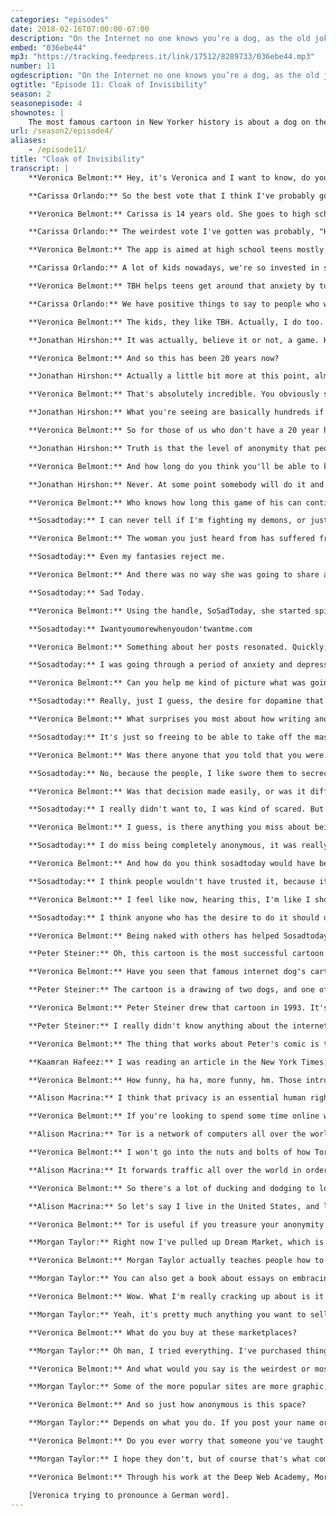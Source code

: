 ```yaml
---
categories: "episodes"
date: 2018-02-16T07:00:00-07:00
description: "On the Internet no one knows you’re a dog, as the old joke goes. But does anonymity truly exist on the web anymore? And when it’s taken from us, what else do we lose? So Sad Today talks about the value of anonymity for women and self-care. Jonathan Hirshon shares his personal battle to keep his face off Facebook. New Yorker cartoonists Peter Steiner and Kaamran Hafeez discuss the evolution of memes and digital anonymity, in dog years. And Alison Macrina and Morgan Taylor reveal what’s underneath the surface of the searchable web."
embed: "036ebe44"
mp3: "https://tracking.feedpress.it/link/17512/8289733/036ebe44.mp3"
number: 11
ogdescription: "On the Internet no one knows you’re a dog, as the old joke goes. But does anonymity truly exist on the web anymore?"
ogtitle: "Episode 11: Cloak of Invisibility"
season: 2
seasonepisode: 4
shownotes: |
    The most famous cartoon in New Yorker history is about a dog on the Internet. Makes sense. Cartoonist Kaamran Hafeez revisits the OG doggo meme, with an update for the post-privacy era. Check out his [new cartoons, inspired by this very episode](https://blog.mozilla.org/internetcitizen/2018/02/16/irl-on-the-internet-no-one-knows-youre-doggo).
url: /season2/episode4/
aliases:
    - /episode11/
title: "Cloak of Invisibility"
transcript: |
    **Veronica Belmont:** Hey, it's Veronica and I want to know, do you have a friend with a secret identity? Of the people you know, who is most likely to wear a Halloween costume when it isn't Halloween? On a scale of 1 to 10, who do you know who scores an 11? Just a few of the hard hitting questions an app called TBH is asking you to answer.

    **Carissa Orlando:** So the best vote that I think I've probably gotten was best advice, or best listener.

    **Veronica Belmont:** Carissa is 14 years old. She goes to high school in Minnesota. She started using TBH in October. TBH is short for "To be honest", BT-dubs.

    **Carissa Orlando:** The weirdest vote I've gotten was probably, "Has convinced me of the most conspiracy theories". It's not even that weird because I'm into them, but it was kind of funny that would show up.

    **Veronica Belmont:** The app is aimed at high school teens mostly.

    **Carissa Orlando:** A lot of kids nowadays, we're so invested in social media and our phones, that when it comes to in real life, sometimes we all get a lot of anxiety around socializing face to face, whereas it's just easier through the phone.

    **Veronica Belmont:** TBH helps teens get around that anxiety by turning the power of compliments into a sort of game. Users of the app answer polling questions about each other. In return, they get to see what classmates enjoy about them. And it works, because it's an anonymous platform.

    **Carissa Orlando:** We have positive things to say to people who we might not know so well, so being able to be anonymous on this app is allowing us to spread this positivity to other people without them thinking, "You're weird for saying that."

    **Veronica Belmont:** The kids, they like TBH. Actually, I do too. We've been playing around with it at work. Oh, and Facebook also likes it. They already bought it. The internet as we know it, as we love it, thrives on anonymity. Part of the joy of being online is our ability to share and explore things we might not be able to share or explore in public. Every day, in ordinary and extraordinary ways, we benefit from being able to choose when and how our identities are revealed online. And yet, there are forces determined to uncover every one of us. Internet traffic is tagged, tracked, blogged, and metadataed like never before. People get outted just because they have a different opinion, or stand for something controversial. You and me, we're findable, identifiable, commodifiable. Even when we think we're anonymous, we're usually not. When our anonymity is taken from us, what else do we lose in the bargain? This is IRL, online life is real life, an original podcast from Mozilla. And I'm, well, you know who. Or do you? I want to start by picking up a thread from the previous episode about facial recognition and the web. It can take a lot of work to master online identity. Jonathan Hershon certainly knows. He decided he didn't want his face on the internet. He knew that'd never be enough to make him completely anonymous, but Jonathan was more stubborn than most, and he wanted to make a point.

    **Jonathan Hirshon:** It was actually, believe it or not, a game. Keep my photo off the internet. And then a year passed, didn't have it. Another year passed, still didn't have it. Five years passed, still nothing. And then suddenly, I realized that it's been quite a while and there is nothing of my photo anywhere on the internet, at all.

    **Veronica Belmont:** And so this has been 20 years now?

    **Jonathan Hirshon:** Actually a little bit more at this point, almost 23 years.

    **Veronica Belmont:** That's absolutely incredible. You obviously see value in anonymity because your face can't be found on the internet at all. I'm actually Google searching your face right now. Walk me through what exactly I'm seeing here.

    **Jonathan Hirshon:** What you're seeing are basically hundreds if not thousands of different photos of different men, different women, different objects, plants, piles of manure, you name it. All of them have been tagged as me. So I came up with this hack where I asked people to tag people, objects, anything, as me. So Facebook and Google, and others, have no idea which of those images is really correct. So I'm still anonymous, even if a photo or two slips through.

    **Veronica Belmont:** So for those of us who don't have a 20 year head start, could it be time to give up on the idea of anonymity altogether?

    **Jonathan Hirshon:** Truth is that the level of anonymity that people get, is an illusion. It's like trying to reach light speed, you can get arbitrarily close, but you'll never actually reach it. But that doesn't mean you shouldn't try to go as fast as possible to get as close as you can to what light speed actually is. So just because you can't achieve true anonymity doesn't mean you shouldn't try to do it, if it makes sense for you and you have a reason to do it. You have to assume that basically the major tech companies already know more about you than you can possibly imagine. It's about giving them less information moving forward, not about erasing your digital footprint already, because that's almost impossible to do.

    **Veronica Belmont:** And how long do you think you'll be able to keep your face off the internet? When is it going to stop being a fun game for you?

    **Jonathan Hirshon:** Never. At some point somebody will do it and it'll get tagged and that'll be the end of it. But it's a hell of a ride. But most importantly, if it gives me a chance, and this conversation's a perfect example, if my performance art anonymity gives me a chance to educate people on why they should care, then my work is done.

    **Veronica Belmont:** Who knows how long this game of his can continue? But for now, Jonathan remains a stubborn little question mark, where everyone else has a faceprint. Like I mentioned earlier, the last episode was all about your face and the internet. If you missed it, check out the show feed and go have a listen. Or, find it on our website, IRLpodcast.org. It's the most human thing in the world to want to draw a few borders around your identity. Even something as basic as a pseudonym can be a game changer.

    **Sosadtoday:** I can never tell if I'm fighting my demons, or just hanging out with them.

    **Veronica Belmont:** The woman you just heard from has suffered from depression and anxiety all her life. Had suicidal obsessions from the age of 12. In 2012, she was holding down an office job but was wracked with panic attacks.

    **Sosadtoday:** Even my fantasies reject me.

    **Veronica Belmont:** And there was no way she was going to share all this. Not with anyone, except, maybe through an avatar. She picked up her phone, signed up for a Twitter account, her first Tweet also became her new fake name.

    **Sosadtoday:** Sad Today.

    **Veronica Belmont:** Using the handle, SoSadToday, she started spilling her mind. It was painful, and beautiful, and funny.

    **Sosadtoday:** Iwantyoumorewhenyoudon'twantme.com

    **Veronica Belmont:** Something about her posts resonated. Quickly, sosadtoday gained hundreds of thousands of followers.

    **Sosadtoday:** I was going through a period of anxiety and depression, and I didn't really know what to do with all those feelings. And all of the things that I had used in the past, like therapy and medication, had kind of stopped working. So I created this account and I just started Tweeting into the void, as a means of sort of assuaging my own feelings.

    **Veronica Belmont:** Can you help me kind of picture what was going on in your mind at that time?

    **Sosadtoday:** Really, just I guess, the desire for dopamine that comes with sending a Tweet. There's something different about tweeting versus writing in your journal. And I think honestly, it was just a last gasp effort to feel better.

    **Veronica Belmont:** What surprises you most about how writing anonymously perhaps, helps you in your day to day life?

    **Sosadtoday:** It's just so freeing to be able to take off the mask. And it's really fun to have a secret and a place to go to release things that you might not otherwise have an outlet for in waking life. You're not just writing it into your journal, you're being heard, you're being witnessed. For the first three years I didn't tell a single soul. Nobody knew it was me. And then I think it was the fourth year, was when I started telling some people on a personal basis.

    **Veronica Belmont:** Was there anyone that you told that you were like, "Oh God, this person is gonna spill the beans." Were you worried about that?

    **Sosadtoday:** No, because the people, I like swore them to secrecy. And also, by the time I started telling people, I think by then I had started writing the book. A friend of mine had introduced me to an editor who liked the essays online. She didn't know I was sosadtoday, but she really wanted my name to be attached. So I knew that in about a year and a half I was gonna be coming out, and so that was why I felt like, "All right I'll start telling people."

    **Veronica Belmont:** Was that decision made easily, or was it difficult to decide to do?

    **Sosadtoday:** I really didn't want to, I was kind of scared. But then once I decided to do it, I was like, "Okay, it's coming." And so I spent like multiple visits at my therapist. I don't have the greatest self esteem so I was like, my followers, I just won't be enough somehow. Like when they find out who I am, they're gonna be like, "She's too old, she's too this, she's too something." So the way I came out was I came out in Rolling Stone, which announced the book. But an hour before that I wanted to do it on my own terms, so I had been at a doctor's office a few weeks prior and I filled out this slip and it was like, "Do you suffer from blah, blah, blah", and I checked off depression and anxiety and my name was on the form. So I took a picture of the form and the form was sitting on my leg, and there was a sliver of my knee in the picture, and I tweeted that out. Some kid wrote back, "You have a disgusting knee." It was just such a funny, bizarre, internet type comment and I was like, "Kneegate". I was like, "If this is all I get, a commentary about my knee, this is great. I will take the knee."

    **Veronica Belmont:** I guess, is there anything you miss about being anonymous?

    **Sosadtoday:** I do miss being completely anonymous, it was really nice. But there was a bigger difference between no people knowing, and than one person knowing, and everyone knowing, in a very strange way. Because when no one knew, I felt like I had complete freedom. When one person knew, I felt like, "Oh God are they judging me?" Like it was a judgment of one person equaled the judgment of all people in some strange way.

    **Veronica Belmont:** And how do you think sosadtoday would have been different if your name had been attached to it from the very first day?

    **Sosadtoday:** I think people wouldn't have trusted it, because it would have seemed like I was using it as some platform to boost my name. When in reality I was really using it as a platform to feel better.

    **Veronica Belmont:** I feel like now, hearing this, I'm like I should make an anonymous account about something. Do you think that everyone should have some kind of anonymous life to feel more free in?

    **Sosadtoday:** I think anyone who has the desire to do it should do it. I think it's really nice to be naked.  You know and it's nice to be naked with others, in a state of faux intimacy that the internet lends.

    **Veronica Belmont:** Being naked with others has helped Sosadtoday find her real voice. She now has a column for Vice Magazine and has published books of poetry. And oh yeah, if you really want to know her real name, you can find it easily enough. It's on the cover of her debut novel, The Pisces, which comes out in May. Sosadtoday chose to put her real name on that novel. Lots of authors can only publish because their identities are hidden. Think of political insider books, like Primary Colors, or erotic thrillers written in more conservative times. You might know about the blockbuster Neapolitan Novels. The author used the pseudonym "Elena Ferrente". She was outed by a journalist who thought readers deserved to see the author unmasked. But readers didn't thank the journalist for his work, because they got it. Nobody owes you their identity.  In some cases, the force revealing identities is seen as a vigilante justice, it's called doxxing. That's when someone publishes your name, your phone number, your home address, or other identifying info online. It's a tool of intimidation used to silence you, by stripping you of whatever anonymity you have left.

    **Peter Steiner:** Oh, this cartoon is the most successful cartoon I've done. It's probably, if I have an obituary, what will be in my obituary.

    **Veronica Belmont:** Have you seen that famous internet dog's cartoon from the New Yorker?

    **Peter Steiner:** The cartoon is a drawing of two dogs, and one of them is sitting on a chair in front of a computer. And he's saying to the other dog, "On the internet nobody knows you're a dog."

    **Veronica Belmont:** Peter Steiner drew that cartoon in 1993. It's since become the magazine's most reprinted cartoon. You can find it on the IRL website if you want to look it up, IRLpodcast.org.

    **Peter Steiner:** I really didn't know anything about the internet, and really didn't give much thought to the idea that anonymity was such a big issue. I was more or less looking for a joke, and that one seemed to work.

    **Veronica Belmont:** The thing that works about Peter's comic is that we all want this to be true. On the internet, nobody knows you're a dog, nobody knows you're you. Not in 1993 anyway, when the internet was still shiny and new. Much has changed since then. The web evolved, and it's much harder to be invisible. So a couple of years ago, another New Yorker cartoonist named Kaamran Hafeez thought Peter's iconic cartoon needed an update.

    **Kaamran Hafeez:** I was reading an article in the New York Times, you know it was all about how the internet is capturing data whenever you're browsing or shopping or whatever. And I guess what struck me was how there's no anonymity anymore, when you go online just about anything you do is being recorded or followed or tracked, even your location. So I did the 2015 version of that cartoon. The scene is a man sitting at his computer desk, working on his computer, and he has two dogs who are sitting on the floor next to him. One dog is saying to the other, "Remember when on the internet, nobody knew who you were?" To me, it's not really a laugh out loud cartoon, it's doing what a lot of successful cartoons do, which is simply to state the truth.

    **Veronica Belmont:** How funny, ha ha, more funny, hm. Those intrusions into your privacy might feel like random annoyances on the personal level, but, and we don't like to admit this I know, for the most part we're usually willing to take the trade off, convenience and all that.  In Germany, they've got this awesome term, because of course they do, and I'm totally going to butcher this,"Digital slime" (in German). We can't help but secret data everywhere we go. Even when you think you're being anonymous, you're using a picture of your dog for your profile say, or you've got a really clever handle, well that's only pseudo-anonymity.

    **Alison Macrina:** I think that privacy is an essential human right. And the ability to use the internet privately, I think is even more important than the way we've thought about privacy in the past, because there are so many ways that we are being surveilled and tracked when we use the internet. Too many to even know. This is Alison, Alison Macrina, I am the community team lead at the Tor Project.

    **Veronica Belmont:** If you're looking to spend some time online without being tracked, there's a few ways that you can do it. One of the most popular is to use a browser built to mask your trail, like the Tor browser, where Allison works.

    **Alison Macrina:** Tor is a network of computers all over the world that help millions of people access the internet anonymously and privately.

    **Veronica Belmont:** I won't go into the nuts and bolts of how Tor works, but basically it distributes everything you do online through a random, hard to follow route.

    **Alison Macrina:** It forwards traffic all over the world in order to make it impossible for your originating location to be discovered. And anybody who observes your network activity, or people who might want to see the websites that you visit, won't be able to see what websites you visit.

    **Veronica Belmont:** So there's a lot of ducking and dodging to lose whoever's trying to steal a look. For the average internet user something like Tor can be a useful option, or it can be a bit of overkill. For others, Tor is the only option.

    **Alison Macrina:** So let's say I live in the United States, and let's say I am an undocumented immigrant and I want to conduct some communication with my attorney about my immigration status. I would want a method of speaking to my attorney without our communication patterns being uncovered. Another use case for Tor would be for disseminating information about reproductive access in countries where abortion is illegal. Some people use Tor just to visit the regular, vanilla internet, if you want to call it that, because they live in countries where they are subject to nation state level firewalls that block even seemingly innocuous content, like Facebook or Twitter, or WhatsApp, or things like that.

    **Veronica Belmont:** Tor is useful if you treasure your anonymity. But even it can't promise total, absolute invisibility. It can hide where you go when you land on a website, sure. But if someone really, really wants to, they can see when and where you dip in and out of the network, that way they get a clue on what you might be up to. It's a bit like being followed into a busy shopping mall. They know you're in there but can't figure out what shop you went into. Online, a true cloak of invisibility, well it's hard to come by. To completely disappear from prying eyes, or even get close to disappearing, you and I would have to dive into parts of online life we might not have visited before. I've always been curious about what lies beneath the visible surface of online life. Most of the internet in fact, makes up what's called the "deep web", which is really just anything online that the general public can't access. That includes your email, your Dropbox, stuff like that. Then there's also the "dark web", that place online where things are carefully, intentionally hidden.

    **Morgan Taylor:** Right now I've pulled up Dream Market, which is one of the popular market places. On their homepage, on the shop right here, we have everything from ecstasy pills, and PayPal hacked accounts.

    **Veronica Belmont:** Morgan Taylor actually teaches people how to find and use both the deep and the dark web. He took me on a bit of a digital scuba dive to places my browser has never been.

    **Morgan Taylor:** You can also get a book about essays on embracing masculinity, and those are just some of the first few in all of these vendors. It shows reviews on the vendors, this one guy has 4.9 stars out of 240 reviews selling some amphetamines shippable all around the world and things like that.

    **Veronica Belmont:** Wow. What I'm really cracking up about is it's so varied. I mean we have ecstasy and then we have school books.

    **Morgan Taylor:** Yeah, it's pretty much anything you want to sell. I mean even right here you can get passports, they have some passports. Or counterfeit Euro bills, or American bills as well. So it's just anything that people want to buy, without putting their name and real address to the purchase.

    **Veronica Belmont:** What do you buy at these marketplaces?

    **Morgan Taylor:** Oh man, I tried everything. I've purchased things from psychedelics to hacks, Hulu accounts where you can watch Hulu pretty much unlimited for two dollars, and they share it with a bunch of different users from the dark web.

    **Veronica Belmont:** And what would you say is the weirdest or most interesting thing that you've seen there?

    **Morgan Taylor:** Some of the more popular sites are more graphic, violent content. Sites that would be taboo on the normal internet, and maybe scratch this weird part of someone's brain to view and to look at these pictures or images. Sometimes they're about war, sometimes it's violent car crashes, things like that. I've seen a lot that, that people hide behind the anonymity as a way to look at that and consume that content.

    **Veronica Belmont:** And so just how anonymous is this space?

    **Morgan Taylor:** Depends on what you do. If you post your name or your address somewhere, people are gonna be able to see that. Even things like your keyboard layout, if your keyboard layout is set to English they can help track and narrow you down. It's kind of a lot, you need to know a little bit more about technology and security to get a good understanding of how to be secure.

    **Veronica Belmont:** Do you ever worry that someone you've taught how to access the dark web will then go on to do something really awful?

    **Morgan Taylor:** I hope they don't, but of course that's what comes with anonymity and freedom, and everyone makes their own choices. I can't be responsible for what they do, and I hope they use these tools for good. I think being anonymous is your right, but how you use it is up to you.

    **Veronica Belmont:** Through his work at the Deep Web Academy, Morgan Taylor gives people a few more tools so they can choose for themselves how anonymous they want to be. In a free and open internet we should all get to make those choices for ourselves. A huge portion of our identities is formed in the Internets public arena, under the watchful eye of whoever decides to track us. We've grown so used to being monitored, we sometimes forget there's another self, a totally private one, that needs space too.  There are those who'll tell us we don't really need those private selves. The Russian and Chinese governments are setting up real name registration laws to ban online anonymity. And right here in the United States there are higher ups in Homeland Security who argue that universal monitoring is necessary for, go figure, security reasons. Online anonymity will never be useful to governments, and it won't be of much use to corporations either. But, it might be useful to you. There was a dream when the internet was born, of a cartoon dog who could be anything he wanted to be when he barked online. That's a dream worth protecting. There are things you can do to minimize your online footprint. Check out the show notes to the episode to learn more, IRLpodcast.org. On the site we've also got a bonus treat for you. It's a custom commissioned Kaamran Hafeez cartoon, created just for this episode. Go have a look and maybe a chuckle. IRL is an original podcast from Mozilla, the non-profit behind the all new Firefox browser. I'm Veronica Belmont, except when I'm not, but you'll never know, I hope. See you online, until we catch up again, IRL.

    [Veronica trying to pronounce a German word].
---
```

